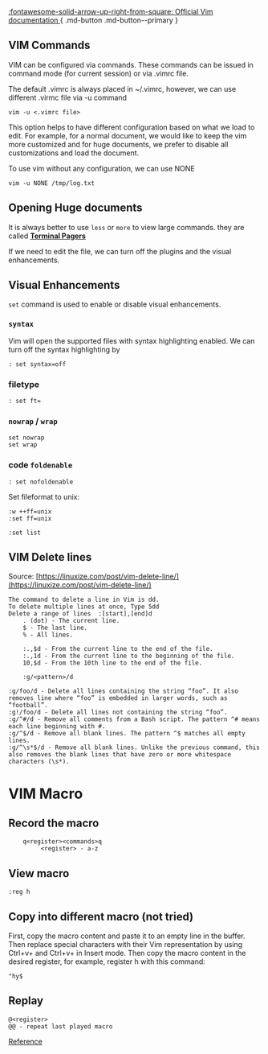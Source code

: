 
[:fontawesome-solid-arrow-up-right-from-square: Official Vim documentation  ](https://vimdoc.sourceforge.net/){ .md-button .md-button--primary }

## VIM Commands

VIM can be configured via commands. These commands can be issued in command mode (for current session) or via .vimrc file.

The default .vimrc is always placed in ~/.vimrc, however, we can use different 
.virmc file via -u command

```
vim -u <.vimrc file>
```

This option helps to have different configuration based on what we load to edit.
For example, for a normal document, we would like to keep the vim more customized and for huge documents, we prefer to disable all customizations and load the document.

To use vim without any configuration, we can use NONE
```
vim -u NONE /tmp/log.txt
```

## Opening Huge documents

It is always better to use `less` or `more`  to view large commands. they are called [**Terminal Pagers**](https://en.wikipedia.org/wiki/Terminal_pager)

If we need to edit the file, we can turn off the plugins and the visual enhancements.

## Visual Enhancements

`set` command is used to enable or disable visual enhancements.

### `syntax`

Vim will open the supported files with syntax highlighting enabled. We can turn off the syntax highlighting by 
```vim
: set syntax=off
```

### filetype

```
: set ft=
```

### `nowrap` / `wrap`
```
set nowrap
set wrap
```
### code `foldenable`

```
: set nofoldenable
```

Set fileformat to unix: 

```
:w ++ff=unix 
:set ff=unix
```

```
:set list
```

## VIM Delete lines
Source: [https://linuxize.com/post/vim-delete-line/](https://linuxize.com/post/vim-delete-line/)
```
The command to delete a line in Vim is dd.
To delete multiple lines at once, Type 5dd
Delete a range of lines  :[start],[end]d
    . (dot) - The current line.
    $ - The last line.
    % - All lines.

    :.,$d - From the current line to the end of the file.
    :.,1d - From the current line to the beginning of the file.
    10,$d - From the 10th line to the end of the file.

    :g/<pattern>/d

:g/foo/d - Delete all lines containing the string “foo”. It also removes line where “foo” is embedded in larger words, such as “football”.
:g!/foo/d - Delete all lines not containing the string “foo”.
:g/^#/d - Remove all comments from a Bash script. The pattern ^# means each line beginning with #.
:g/^$/d - Remove all blank lines. The pattern ^$ matches all empty lines.
:g/^\s*$/d - Remove all blank lines. Unlike the previous command, this also removes the blank lines that have zero or more whitespace characters (\s*).
```

# VIM Macro

## Record the macro

```
    q<register><commands>q
         <register> - a-z

```

## View macro 

```
:reg h
```

## Copy into different macro (not tried)

First, copy the macro content and paste it to an empty line in the buffer. Then replace special characters with their Vim representation by using Ctrl+v+<ESC> and Ctrl+v+<ENTER> in Insert mode. Then copy the macro content in the desired register, for example, register h with this command:

```
"hy$

```
## Replay

``` 
@<register>
@@ - repeat last played macro
```

[Reference](https://www.redhat.com/sysadmin/use-vim-macros)